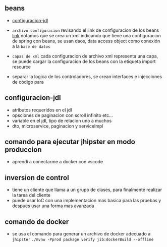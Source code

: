 ## beans
- [configuracion-jdl](#configuracion-jdl)

- `archivo configuracion` revisando el link de configuracion de los beans
[link](https://docs.spring.io/spring-framework/docs/3.2.x/spring-framework-reference/html/beans.html)
notamos que se crea un xml indicando que tiene una configuracion
de spring con beans, se usan daos, data access object
como conexión a la `base de datos`
- `capas de xml`
cada configuracion de archivo xml representa una capa,
se puede cargar la configuracion de los beans con la etiqueta import resource

- separar la logica de los controladores, se crean interfaces e injecciones de
código para 

## configuracion-jdl
- atributos requeridos en el jdl
- opsciones de paginacion con scroll infinito etc...
- variable en el jdl, tipo de relacion uno a muchos
- dto, microservice, paginacion y serviceImpl

## comando para ejecutar jhipster en modo produccion
- aprendi a conectarme a docker con vscode

## inversion de control
- tiene un cliente que llama a un grupo de clases, para finalmente
realizar la tarea del cliente
- puede usar IoC con una implementacion mas basica para las pruebas
y despues usar una forma mas avanzada

## comando de docker
- se usa el comando para generar un archivo de docker adecuado a `jhipster`
`./mvnw -Pprod package verify jib:dockerBuild --offline`